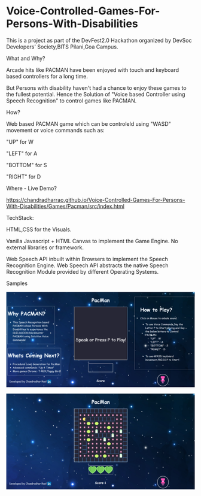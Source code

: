 # Voice-Controlled-Games-For-Persons-With-Disabilities

This is a project as part of the DevFest2.0 Hackathon organized by DevSoc Developers' Society,BITS Pilani,Goa Campus.

What and Why?

Arcade hits like PACMAN have been enjoyed with touch and keyboard based controllers for a long time.

But Persons with disability haven't had a chance to enjoy these games to the fullest potential.
Hence the Solution of "Voice based Controller using Speech Recognition" to control games like PACMAN.

How?

Web based PACMAN game which can be controleld using  "WASD" movement or voice commands such as:

"UP" for W

"LEFT" for A

"BOTTOM" for S

"RIGHT" for D

Where - Live Demo?

https://chandradharrao.github.io/Voice-Controlled-Games-For-Persons-With-Disabilities/Games/Pacman/src/index.html

TechStack:

HTML,CSS for the Visuals.

Vanilla Javascript + HTML Canvas to implement the Game Engine.
No external libraries or framework.

Web Speech API inbuilt within Browsers to implement the Speech Recognition Engine.
Web Speech API abstracts the native Speech Recognition Module provided by different Operating Systems.

Samples

![alt text](https://github.com/chandradharrao/Voice-Controlled-Games-For-Persons-With-Disabilities/blob/main/Games/Pacman/assets/sample1.PNG?raw=true)

![alt text](https://github.com/chandradharrao/Voice-Controlled-Games-For-Persons-With-Disabilities/blob/main/Games/Pacman/assets/sample2.PNG?raw=true)
